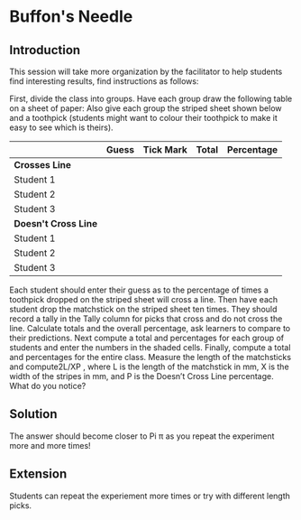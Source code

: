 # Buffon's Needle

## Introduction

This session will take more organization by the facilitator to help students find interesting results, find instructions as follows:

First, divide the class into groups. Have each group draw the following table on a sheet of paper: Also give each group the striped sheet shown below and a toothpick (students might want to colour their toothpick to make it easy to see which is theirs).

|                        | Guess | Tick Mark | Total | Percentage |
| ---------------------- | ----- | --------- | ----- | ---------- |
| **Crosses Line**       |       |           |       |            |
| Student 1              |       |           |       |            |
| Student 2              |       |           |       |            |
| Student 3              |       |           |       |            |
| **Doesn't Cross Line** |       |           |       |            |
| Student 1              |       |           |       |            |
| Student 2              |       |           |       |            |
| Student 3              |       |           |       |            |

Each student should enter their guess as to the percentage of times a toothpick dropped on the striped sheet will cross a line. Then have each student drop the matchstick on the striped sheet ten times. They should record a tally in the Tally column for picks that cross and do not cross the line. Calculate totals and the overall percentage, ask learners to compare to their predictions.
Next compute a total and percentages for each group of students and enter the numbers in the shaded cells. Finally, compute a total and percentages for the entire class. Measure the length of the matchsticks and compute2L/XP , where L is the length of the matchstick in mm, X is the width of the stripes in mm, and P is the Doesn’t Cross Line percentage. What do you notice?

## Solution

The answer should become closer to Pi π as you repeat the experiment more and more times!

## Extension

Students can repeat the experiement more times or try with different length picks.
